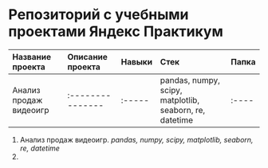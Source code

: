 # Репозиторий с учебными проектами Яндекс Практикум


|Название проекта|Описание проекта|Навыки|Стек|Папка|
|:---------------|:---------------|:-----|:---|:----|
|Анализ продаж видеоигр|:---------------|:-----|pandas, numpy, scipy, matplotlib, seaborn, re, datetime|:----|


1. Анализ продаж видеоигр. *pandas, numpy, scipy, matplotlib, seaborn, re, datetime*
2. 
